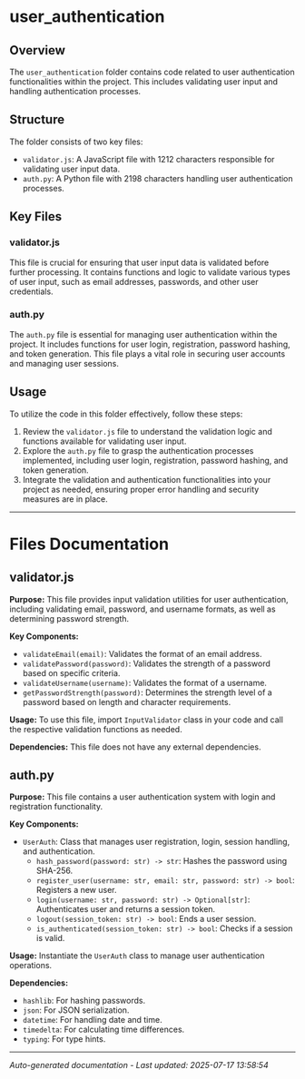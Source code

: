 # user_authentication

## Overview
The `user_authentication` folder contains code related to user authentication functionalities within the project. This includes validating user input and handling authentication processes.

## Structure
The folder consists of two key files:
- `validator.js`: A JavaScript file with 1212 characters responsible for validating user input data.
- `auth.py`: A Python file with 2198 characters handling user authentication processes.

## Key Files
### validator.js
This file is crucial for ensuring that user input data is validated before further processing. It contains functions and logic to validate various types of user input, such as email addresses, passwords, and other user credentials.

### auth.py
The `auth.py` file is essential for managing user authentication within the project. It includes functions for user login, registration, password hashing, and token generation. This file plays a vital role in securing user accounts and managing user sessions.

## Usage
To utilize the code in this folder effectively, follow these steps:
1. Review the `validator.js` file to understand the validation logic and functions available for validating user input.
2. Explore the `auth.py` file to grasp the authentication processes implemented, including user login, registration, password hashing, and token generation.
3. Integrate the validation and authentication functionalities into your project as needed, ensuring proper error handling and security measures are in place.

---

# Files Documentation

## validator.js

**Purpose:** This file provides input validation utilities for user authentication, including validating email, password, and username formats, as well as determining password strength.

**Key Components:**
- `validateEmail(email)`: Validates the format of an email address.
- `validatePassword(password)`: Validates the strength of a password based on specific criteria.
- `validateUsername(username)`: Validates the format of a username.
- `getPasswordStrength(password)`: Determines the strength level of a password based on length and character requirements.

**Usage:** To use this file, import `InputValidator` class in your code and call the respective validation functions as needed.

**Dependencies:** This file does not have any external dependencies.

## auth.py

**Purpose:** This file contains a user authentication system with login and registration functionality.

**Key Components:**
- `UserAuth`: Class that manages user registration, login, session handling, and authentication.
  - `hash_password(password: str) -> str`: Hashes the password using SHA-256.
  - `register_user(username: str, email: str, password: str) -> bool`: Registers a new user.
  - `login(username: str, password: str) -> Optional[str]`: Authenticates user and returns a session token.
  - `logout(session_token: str) -> bool`: Ends a user session.
  - `is_authenticated(session_token: str) -> bool`: Checks if a session is valid.

**Usage:** Instantiate the `UserAuth` class to manage user authentication operations.

**Dependencies:** 
- `hashlib`: For hashing passwords.
- `json`: For JSON serialization.
- `datetime`: For handling date and time.
- `timedelta`: For calculating time differences.
- `typing`: For type hints.

---
*Auto-generated documentation - Last updated: 2025-07-17 13:58:54*
